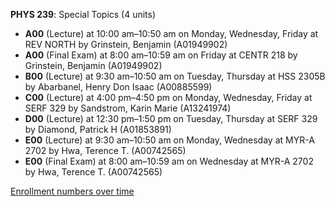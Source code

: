 **PHYS 239**: Special Topics (4 units)

- **A00** (Lecture) at 10:00 am–10:50 am on Monday, Wednesday, Friday at REV NORTH by Grinstein, Benjamin (A01949902)
- **A00** (Final Exam) at 8:00 am–10:59 am on Friday at CENTR 218 by Grinstein, Benjamin (A01949902)
- **B00** (Lecture) at 9:30 am–10:50 am on Tuesday, Thursday at HSS 2305B by Abarbanel, Henry Don Isaac (A00885599)
- **C00** (Lecture) at 4:00 pm–4:50 pm on Monday, Wednesday, Friday at SERF 329 by Sandstrom, Karin Marie (A13241974)
- **D00** (Lecture) at 12:30 pm–1:50 pm on Tuesday, Thursday at SERF 329 by Diamond, Patrick H (A01853891)
- **E00** (Lecture) at 9:30 am–10:50 am on Monday, Wednesday at MYR-A 2702 by Hwa, Terence T. (A00742565)
- **E00** (Final Exam) at 8:00 am–10:59 am on Wednesday at MYR-A 2702 by Hwa, Terence T. (A00742565)

[Enrollment numbers over time](./PHYS239.tsv)
